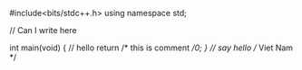 #include<bits/stdc++.h>
using namespace std;

// Can I write here

int main(void)
{
  // hello
  return /* this is comment */0;
}
// say hello
/* Viet 
Nam */
